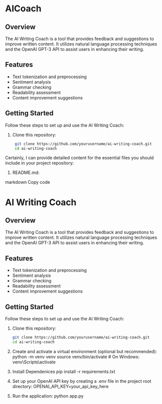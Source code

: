 # AICoach


## Overview

The AI Writing Coach is a tool that provides feedback and suggestions to improve written content. It utilizes natural language processing techniques and the OpenAI GPT-3 API to assist users in enhancing their writing.

## Features

- Text tokenization and preprocessing
- Sentiment analysis
- Grammar checking
- Readability assessment
- Content improvement suggestions

## Getting Started

Follow these steps to set up and use the AI Writing Coach:

1. Clone this repository:

   ```bash
    git clone https://github.com/yourusername/ai-writing-coach.git
    cd ai-writing-coach

Certainly, I can provide detailed content for the essential files you should include in your project repository:

1. README.md:

markdown
Copy code
# AI Writing Coach

## Overview

The AI Writing Coach is a tool that provides feedback and suggestions to improve written content. It utilizes natural language processing techniques and the OpenAI GPT-3 API to assist users in enhancing their writing.

## Features

- Text tokenization and preprocessing
- Sentiment analysis
- Grammar checking
- Readability assessment
- Content improvement suggestions

## Getting Started

Follow these steps to set up and use the AI Writing Coach:

1. Clone this repository:

   ```bash
   git clone https://github.com/yourusername/ai-writing-coach.git
   cd ai-writing-coach

2. Create and activate a virtual environment (optional but recommended):
python -m venv venv
source venv/bin/activate  # On Windows: venv\Scripts\activate

3. Install Dependenices 
pip install -r requirements.txt


4. Set up your OpenAI API key by creating a .env file in the project root directory:
 OPENAI_API_KEY=your_api_key_here

5. Run the application:
python app.py


